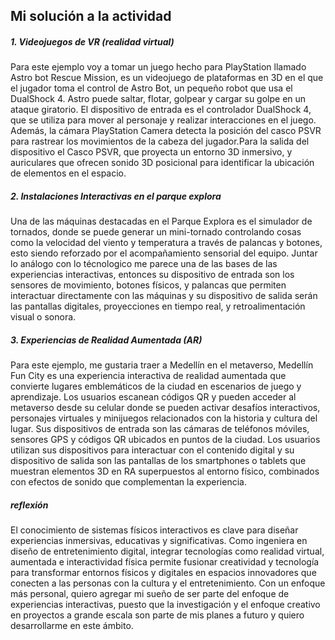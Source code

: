 ## Mi solución a la actividad 

##### 1. Videojuegos de VR (realidad virtual)  
Para este ejemplo voy a tomar un juego hecho para PlayStation llamado Astro bot Rescue Mission, es un videojuego de plataformas en 3D en el que el jugador toma el control de Astro Bot, un pequeño robot que usa el DualShock 4. Astro puede saltar, flotar, golpear y cargar su golpe en un ataque giratorio. El dispositivo de entrada es el controlador DualShock 4, que se utiliza para mover al personaje y realizar interacciones en el juego. Además, la cámara PlayStation Camera detecta la posición del casco PSVR para rastrear los movimientos de la cabeza del jugador.Para la salida del dispositivo el Casco PSVR, que proyecta un entorno 3D inmersivo, y auriculares que ofrecen sonido 3D posicional para identificar la ubicación de elementos en el espacio.  

##### 2. Instalaciones Interactivas en el parque explora
Una de las máquinas destacadas en el Parque Explora es el simulador de tornados, donde se puede generar un mini-tornado controlando cosas como la velocidad del viento y temperatura a través de palancas y botones, esto siendo reforzado por el acompañamiento sensorial del equipo. Juntar lo análogo con lo técnologico me parece una de las bases de las experiencias interactivas, entonces su dispositivo de entrada son los sensores de movimiento, botones físicos, y palancas que permiten interactuar directamente con las máquinas y su dispositivo de salida serán las pantallas digitales, proyecciones en tiempo real, y retroalimentación visual o sonora.  

##### 3. Experiencias de Realidad Aumentada (AR)
Para este ejemplo, me gustaria traer a Medellín en el metaverso, Medellín Fun City es una experiencia interactiva de realidad aumentada que convierte lugares emblemáticos de la ciudad en escenarios de juego y aprendizaje. Los usuarios escanean códigos QR y pueden acceder al metaverso desde su celular donde se pueden activar desafíos interactivos, personajes virtuales y minijuegos relacionados con la historia y cultura del lugar. Sus dispositivos de entrada son las cámaras de teléfonos móviles, sensores GPS y códigos QR ubicados en puntos de la ciudad. Los usuarios utilizan sus dispositivos para interactuar con el contenido digital y su dispositivo de salida son las pantallas de los smartphones o tablets que muestran elementos 3D en RA superpuestos al entorno físico, combinados con efectos de sonido que complementan la experiencia.  

##### reflexión
El conocimiento de sistemas físicos interactivos es clave para diseñar experiencias inmersivas, educativas y significativas. Como ingeniera en diseño de entretenimiento digital, integrar tecnologías como realidad virtual, aumentada e interactividad física permite fusionar creatividad y tecnología para transformar entornos físicos y digitales en espacios innovadores que conecten a las personas con la cultura y el entretenimiento. Con un enfoque más personal, quiero agregar mi sueño de ser parte del enfoque de experiencias interactivas, puesto que la investigación y el enfoque creativo en proyectos a grande escala son parte de mis planes a futuro y quiero desarrollarme en este ámbito.  
